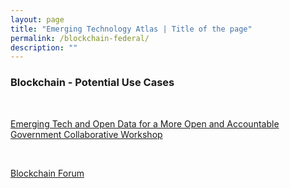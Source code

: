 ```yaml
---
layout: page
title: "Emerging Technology Atlas | Title of the page"
permalink: /blockchain-federal/
description: ""
---
```


### Blockchain - Potential Use Cases

<p> <br> </p>

<p><a href="/emerging-technology-atlas/blockchain-workshop/"><span>Emerging Tech and Open Data for a More Open and Accountable Government Collaborative Workshop</span></a></p>
<p> <br> </p>
<p><a href="/emerging-technology-atlas/blockchain-forum/"><span>Blockchain Forum</span></a></p>

